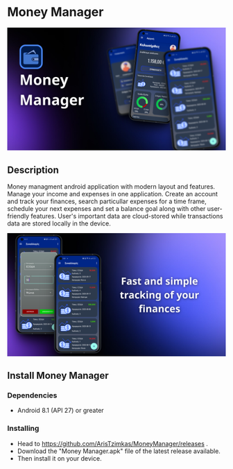 # Money Manager

![alt text](https://github.com/ArisTzimkas/MoneyManager/blob/master/MoneyManager.png?raw=true)

## Description

Money managment android application with modern layout and features.
Manage your income and expenses in one application. Create an account and track your finances, search particullar expenses for a time frame, schedule your next expenses and set a balance goal along with other user-friendly features. User's important data are cloud-stored while transactions data are stored locally in the device.

![alt text](https://github.com/ArisTzimkas/MoneyManager/blob/master/transaction.png?raw=true)

## Install Money Manager

### Dependencies

* Android 8.1 (API 27) or greater

### Installing

* Head to https://github.com/ArisTzimkas/MoneyManager/releases .
* Download the "Money Manager.apk" file of the latest release available.
* Then install it on your device.
